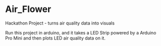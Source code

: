 # Air_Flower
Hackathon Project - turns air quality data into visuals

Run this project in arduino, and it takes a LED Strip powered by a Arduino Pro Mini and then plots LED air quality data on it.
